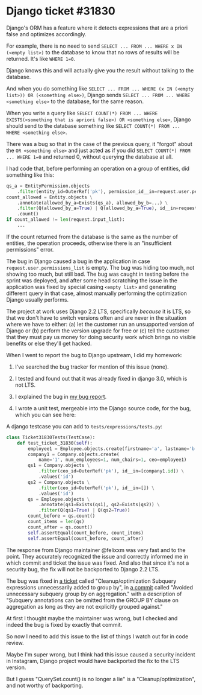 # Django ticket #31830

Django's ORM has a feature where it detects expressions that are a priori false and optimizes accordingly.

For example, there is no need to send `SELECT ... FROM ... WHERE x IN (<empty list>)` to the database to know that no rows of results will be returned. It's like `WHERE 1=0`.

Django knows this and will actually give you the result without talking to the database.

And when you do something like `SELECT ... FROM ... WHERE (x IN (<empty list>)) OR (<something else>)`,
Django sends `SELECT ... FROM ... WHERE <something else>` to the database, for the same reason.

When you write a query like `SELECT COUNT(*) FROM ... WHERE EXISTS(<something that is apriori false>) OR <something else>`,
Django should send to the database something like `SELECT COUNT(*) FROM ... WHERE <something else>`.

There was a bug so that in the case of the previous query, it "forgot" about the `OR <something else>` and just acted as if you did
`SELECT COUNT(*) FROM ... WHERE 1=0` and returned 0, without querying the database at all.

I had code that, before performing an operation on a group of entities, did something like this:

```python
qs_a = EntityPermission.objects
    .filter(entity_id=OuterRef('pk'), permission_id__in=request.user.permissions_list)
count_allowed = Entity.objects \
    .annotate(allowed_by_a=Exists(qs_a), allowed_by_b=...) \
    .filter(Q(allowed_by_a=True) | Q(allowed_by_a=True), id__in=request.input_list) \
    .count()
if count_allowed != len(request.input_list):
    ...
```

If the count returned from the database is the same as the number of entities, the operation proceeds, otherwise there is an "insufficient permissions" error.

The bug in Django caused a bug in the application in case `request.user.permissions_list` is empty.
The bug was hiding too much, not showing too much, but still bad.
The bug was caught in testing before the sprint was deployed,
and after some head scratching the issue in the application was fixed by special casing `<empty list>`
and generating different query in that case, almost manually performing the optimization Django usually performs.

The project at work uses Django 2.2 LTS, specifically _because_ it is LTS, so that we don't have to switch versions often and are never in the situation where we have to either:
(a) let the customer run an unsupported version of Django or
(b) perform the version upgrade for free or
(c) tell the customer that they must pay us money for doing security work which brings no visible benefits or else they'll get hacked.

When I went to report the bug to Django upstream, I did my homework:

1. I've searched the bug tracker for mention of this issue (none).

2. I tested and found out that it was already fixed in django 3.0, which is not LTS.

3. I explained the bug in [my bug report](https://code.djangoproject.com/ticket/31830).

4. I wrote a unit test, mergeable into the Django source code, for the bug, which you can see here:

A django testcase you can add to `tests/expressions/tests.py`:

```python
class Ticket31830Tests(TestCase):
    def test_ticket_31830(self):
        employee1 = Employee.objects.create(firstname='a', lastname='b')
        company1 = Company.objects.create(
            name='1', num_employees=1, num_chairs=1, ceo=employee1)
        qs1 = Company.objects \
            .filter(ceo_id=OuterRef('pk'), id__in=[company1.id]) \
            .values('id')
        qs2 = Company.objects \
            .filter(ceo_id=OuterRef('pk'), id__in=[]) \
            .values('id')
        qs = Employee.objects \
            .annotate(qs1=Exists(qs1), qs2=Exists(qs2)) \
            .filter(Q(qs1=True) | Q(qs2=True))
        count_before = qs.count()
        count_items = len(qs)
        count_after = qs.count()
        self.assertEqual(count_before, count_items)
        self.assertEqual(count_before, count_after)
```

The response from Django maintainer @felixxm was very fast and to the point.
They accurately recognized the issue and correctly informed me in which commit and ticket the issue was fixed.
And also that since it's not a security bug, the fix will not be backported to Django 2.2 LTS.

The bug was fixed in [a ticket](https://code.djangoproject.com/ticket/30158) called "Cleanup/optimization Subquery expressions unnecessarily added to group by",
in [a commit](https://code.djangoproject.com/changeset/fb3f034f1c63160c0ff13c609acd01c18be12f80/) called "Avoided unnecessary subquery group by on aggregation."
with a description of "Subquery annotations can be omitted from the GROUP BY clause on aggregation as long as they are not explicitly grouped against."

At first I thought maybe the maintainer was wrong, but I checked and indeed the bug is fixed by exactly that commit.

So now I need to add this issue to the list of things I watch out for in code review.

Maybe I'm super wrong, but I think had this issue caused a security incident in Instagram, Django project would have backported the fix to the LTS version.

But I guess "QuerySet.count() is no longer a lie" is a "Cleanup/optimization", and not worthy of backporting.
